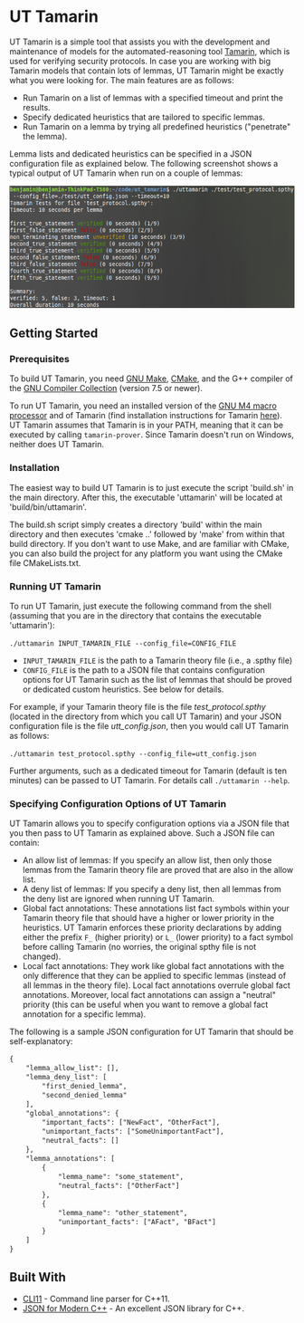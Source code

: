 # UT Tamarin

UT Tamarin is a simple tool that assists you with the development and maintenance of models for the automated-reasoning tool [Tamarin](https://tamarin-prover.github.io), which is used for verifying security protocols. In case you are working with big Tamarin models that contain lots of lemmas, UT Tamarin might be exactly what you were looking for. The main features are as follows:

* Run Tamarin on a list of lemmas with a specified timeout and print the results.
* Specify dedicated heuristics that are tailored to specific lemmas.
* Run Tamarin on a lemma by trying all predefined heuristics ("penetrate" the lemma).

Lemma lists and dedicated heuristics can be specified in a JSON configuration file as explained below. The following screenshot shows a typical output of UT Tamarin when run on a couple of lemmas:

![UT Tamarin Output](images/screenshot_utt.png)

## Getting Started

### Prerequisites

To build UT Tamarin, you need [GNU Make](https://www.gnu.org/software/make/), [CMake](https://cmake.org/), and the G++ compiler of the [GNU Compiler Collection](https://gcc.gnu.org/) (version 7.5 or newer).

To run UT Tamarin, you need an installed version of the [GNU M4 macro processor](https://www.gnu.org/software/m4/) and of Tamarin (find installation instructions for Tamarin [here](https://tamarin-prover.github.io/manual/book/002_installation.html)). UT Tamarin assumes that Tamarin is in your PATH, meaning that it can be executed by calling `tamarin-prover`. Since Tamarin doesn't run on Windows, neither does UT Tamarin.

### Installation

The easiest way to build UT Tamarin is to just execute the script 'build.sh' in the main directory. After this, the executable 'uttamarin' will be located at 'build/bin/uttamarin'.

The build.sh script simply creates a directory 'build' within the main directory and then executes 'cmake ..' followed by 'make' from within that build directory. If you don't want to use Make, and are familiar with CMake, you can also build the project for any platform you want using the CMake file CMakeLists.txt.

### Running UT Tamarin

To run UT Tamarin, just execute the following command from the shell (assuming that you are in the directory that contains the executable 'uttamarin'): 

`./uttamarin INPUT_TAMARIN_FILE --config_file=CONFIG_FILE`

* `INPUT_TAMARIN_FILE` is the path to a Tamarin theory file (i.e., a .spthy file)
* `CONFIG_FILE` is the path to a JSON file that contains configuration options for UT Tamarin such as the list of lemmas that should be proved or dedicated custom heuristics. See below for details.

For example, if your Tamarin theory file is the file *test_protocol.spthy* (located in the directory from which you call UT Tamarin) and your JSON configuration file is the file *utt_config.json*, then you would call UT Tamarin as follows:

`./uttamarin test_protocol.spthy --config_file=utt_config.json`

Further arguments, such as a dedicated timeout for Tamarin (default is ten minutes) can be passed to UT Tamarin. For details call `./uttamarin --help`.

### Specifying Configuration Options of UT Tamarin

UT Tamarin allows you to specify configuration options via a JSON file that you then pass to UT Tamarin as explained above. Such a JSON file can contain:

* An allow list of lemmas: If you specify an allow list, then only those lemmas from the Tamarin theory file are proved that are also in the allow list. 
* A deny list of lemmas: If you specify a deny list, then all lemmas from the deny list are ignored when running UT Tamarin.
* Global fact annotations: These annotations list fact symbols within your Tamarin theory file that should have a higher or lower priority in the heuristics. UT Tamarin enforces these priority declarations by adding either the prefix `F_` (higher priority) or `L_` (lower priority) to a fact symbol before calling Tamarin (no worries, the original spthy file is not changed).
* Local fact annotations: They work like global fact annotations with the only difference that they can be applied to specific lemmas (instead of all lemmas in the theory file). Local fact annotations overrule global fact annotations. Moreover, local fact annotations can assign a "neutral" priority (this can be useful when you want to remove a global fact annotation for a specific lemma).

The following is a sample JSON configuration for UT Tamarin that should be self-explanatory:

```
{
	"lemma_allow_list": [],
	"lemma_deny_list": [ 
		"first_denied_lemma",
		"second_denied_lemma"
	],
	"global_annotations": {
		"important_facts": ["NewFact", "OtherFact"],
		"unimportant_facts": ["SomeUnimportantFact"],
		"neutral_facts": []
	},
	"lemma_annotations": [
		{	
			"lemma_name": "some_statement",
			"neutral_facts": ["OtherFact"]
		},
		{	
			"lemma_name": "other_statement",
			"unimportant_facts": ["AFact", "BFact"]
		}
	]
}
```

## Built With

* [CLI11](https://github.com/CLIUtils/CLI11) - Command line parser for C++11.
* [JSON for Modern C++](https://github.com/nlohmann/json) - An excellent JSON library for C++.
